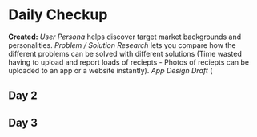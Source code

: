 # Daily Checkup
**Created:**
_User Persona_ helps discover target market backgrounds and personalities.
_Problem / Solution Research_ lets you compare how the different problems can be solved with different solutions (Time wasted having to upload and report loads of reciepts - Photos of reciepts can be uploaded to an app or a website instantly). _App Design Draft_ (

## Day 2

## Day 3
